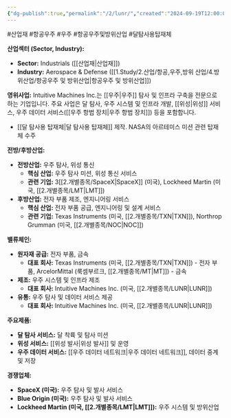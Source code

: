 ```yaml
---
{"dg-publish":true,"permalink":"/2/lunr/","created":"2024-09-19T12:00:02.712+09:00","updated":"2025-06-03T20:05:59.952+09:00"}
---
```


#산업재 #항공우주 #우주 #항공우주및방위산업 #달탐사용탑재체

**산업섹터 (Sector, Industry):**

- **Sector:** Industrials ([[산업재\|산업재]])
- **Industry:** Aerospace & Defense ([[1.Study/2.산업/항공,우주,방위 산업/4.방위산업/항공우주 및 방위산업\|항공우주 및 방위산업]])

**영위사업:** Intuitive Machines Inc.는 [[우주\|우주]] 탐사 및 인프라 구축을 전문으로 하는 기업입니다. 주요 사업은 달 탐사, 우주 시스템 및 인프라 개발, [[위성\|위성]] 서비스, 우주 데이터 서비스([[우주 항법 장치\|우주 항법 장치]]) 등을 포함합니다.

- [[달 탐사용 탑재체\|달 탐사용 탑재체]] 제작. NASA의 아르테미스 미션 관련 탑재체 수주

**전방/후방산업:**

- **전방산업:** 우주 탐사, 위성 통신
    - **핵심 산업:** 우주 탐사 미션, 위성 통신 서비스
    - **관련 기업:** 3[[2.개별종목/SpaceX\|SpaceX]] (미국), Lockheed Martin (미국, [[2.개별종목/LMT\|LMT]])
- **후방산업:** 전자 부품 제조, 엔지니어링 서비스
    - **핵심 산업:** 전자 부품 공급, 엔지니어링 및 설계 서비스
    - **관련 기업:** Texas Instruments (미국, [[2.개별종목/TXN\|TXN]]), Northrop Grumman (미국, [[2.개별종목/NOC\|NOC]])

**밸류체인:**

- **원자재 공급:** 전자 부품, 금속
    - **대표 회사:** Texas Instruments (미국, [[2.개별종목/TXN\|TXN]]) - 전자 부품, ArcelorMittal (룩셈부르크, [[2.개별종목/MT\|MT]]) - 금속
- **제조:** 우주 시스템 및 인프라 제조
    - **대표 회사:** Intuitive Machines Inc. (미국, [[2.개별종목/LUNR\|LUNR]])
- **유통:** 우주 탐사 및 데이터 서비스 제공
    - **대표 회사:** Intuitive Machines Inc. (미국, [[2.개별종목/LUNR\|LUNR]])

**주요제품:**

- **달 탐사 서비스:** 달 착륙 및 탐사 미션
- **위성 서비스:** [[위성 발사\|위성 발사]] 및 운영
- **우주 데이터 서비스:** [[우주 데이터 네트워크\|우주 데이터 네트워크]], 데이터 중계 및 저장

**경쟁업체:**

- **SpaceX (미국):** 우주 탐사 및 발사 서비스
- **Blue Origin (미국):** 우주 탐사 및 발사 서비스
- **Lockheed Martin (미국, [[2.개별종목/LMT\|LMT]]):** 우주 시스템 및 방위산업